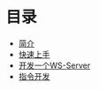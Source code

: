 # 目录

- [简介](/websocket/introduce.html)
- [快速上手](/websocket/init.html)
- [开发一个WS-Server](/websocket/server.html)
- [指令开发](/websocket/command.html)
